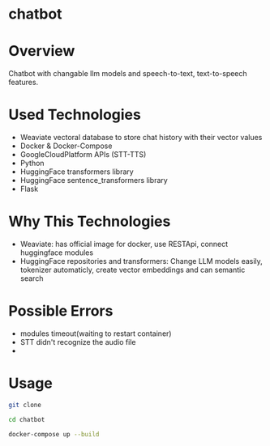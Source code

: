 # chatbot

# Overview
Chatbot with changable llm models and speech-to-text, text-to-speech features. 

# Used Technologies
- Weaviate vectoral database to store chat history with their vector values
- Docker & Docker-Compose
- GoogleCloudPlatform APIs (STT-TTS)
- Python
- HuggingFace transformers library
- HuggingFace sentence_transformers library
- Flask

# Why This Technologies
- Weaviate: has official image for docker, use RESTApi, connect huggingface modules
- HuggingFace repositories and transformers: Change LLM models easily, tokenizer automaticly, create vector embeddings and can semantic search

# Possible Errors
- modules timeout(waiting to restart container)
- STT didn't recognize the audio file
- 

# Usage
```sh 
git clone 
```
```sh 
cd chatbot 
```
```sh 
docker-compose up --build 
```


